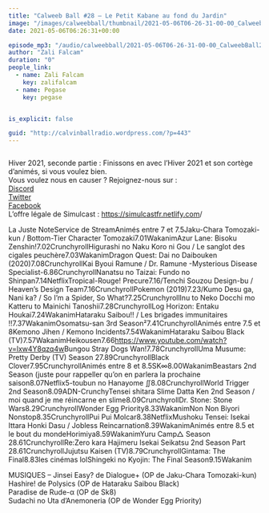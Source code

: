 ```yaml
---
title: "Calweeb Ball #28 – Le Petit Kabane au fond du Jardin"
image: "/images/calweebball/thumbnail/2021-05-06T06-26-31-00-00_CalweebBall28LePetitKabaneaufondduJardin.jpg"
date: 2021-05-06T06:26:31+00:00

episode_mp3: "/audio/calweebball/2021-05-06T06-26-31-00-00_CalweebBall28LePetitKabaneaufondduJardin.mp3"
author: "Zali Falcam"
duration: "0"
people_link: 
  - name: Zali Falcam
    key: zalifalcam
  - name: Pegase
    key: pegase


is_explicit: false

guid: "http://calvinballradio.wordpress.com/?p=443"
---
```


<PodcastHeader/>

<!-- ECRIRE LA DESCRIPTION DE L'EPISODE SOUS CETTE LIGNE -->

<img src="/resources/calweebball/2021-05-06T06-26-31-00-00_CalweebBall28LePetitKabaneaufondduJardin/c28.jpg" alt="">



 
<a href="" rel="nofollow"></a>
 



<p>Hiver 2021, seconde partie : Finissons en avec l’Hiver 2021 et son cortège d’animés, si vous voulez bien.<br>Vous voulez nous en causer ? Rejoignez-nous sur :<br><a href="http://discordapp.com/invite/4RnA9v7" rel="nofollow">Discord</a><br><a href="https://twitter.com/Calvinball_FM?lang=fr" rel="nofollow">Twitter</a><br><a href="https://www.facebook.com/CalvinballRadio/?ref=bookmarks" rel="nofollow">Facebook</a>  <br>L’offre légale de Simulcast : <a href="https://simulcastfr.netlify.com/" rel="nofollow">https://simulcastfr.netlify.com</a>/  </p>



<tr><td></td><td>La Juste Note</td><td>Service de Stream</td></tr><tr><td></td><td></td><td></td></tr><tr><td></td><td></td><td></td></tr><tr><td>Animés entre 7 et 7.5</td><td></td><td></td></tr><tr><td>Jaku-Chara Tomozaki-kun / Bottom-Tier Character Tomozaki</td><td>7.01</td><td>Wakanim</td></tr><tr><td>Azur Lane: Bisoku Zenshin!</td><td>7.02</td><td>Crunchyroll</td></tr><tr><td>Higurashi no Naku Koro ni Gou / Le sanglot des cigales peuchère</td><td>7.03</td><td>Wakanim</td></tr><tr><td>Dragon Quest: Dai no Daibouken (2020)</td><td>7.08</td><td>Crunchyroll</td></tr><tr><td>Kai Byoui Ramune / Dr. Ramune -Mysterious Disease Specialist-</td><td>6.86</td><td>Crunchyroll</td></tr><tr><td>Nanatsu no Taizai: Fundo no Shinpan</td><td>7.14</td><td>Netflix</td></tr><tr><td>Tropical-Rouge! Precure</td><td>7.16</td><td>/</td></tr><tr><td>Tenchi Souzou Design-bu / Heaven’s Design Team</td><td>7.16</td><td>Crunchyroll</td></tr><tr><td>Pokemon (2019)</td><td>7.23</td><td>/</td></tr><tr><td>Kumo Desu ga, Nani ka? / So I’m a Spider, So What?</td><td>7.25</td><td>Crunchyroll</td></tr><tr><td>Inu to Neko Docchi mo Katteru to Mainichi Tanoshii</td><td>7.28</td><td>Crunchyroll</td></tr><tr><td>Log Horizon: Entaku Houkai</td><td>7.24</td><td>Wakanim</td></tr><tr><td>Hataraku Saibou!! / Les brigades immunitaires !!</td><td>7.37</td><td>Wakanim</td></tr><tr><td>Osomatsu-san 3rd Season²</td><td>7.41</td><td>Crunchyroll</td></tr><tr><td></td><td></td><td></td></tr><tr><td></td><td></td><td></td></tr><tr><td>Animés entre 7.5 et 8</td><td></td><td></td></tr><tr><td>Kemono Jihen / Kemono Incidents</td><td>7.54</td><td>Wakanim</td></tr><tr><td>Hataraku Saibou Black (TV)</td><td>7.57</td><td>Wakanim</td></tr><tr><td>Heikousen</td><td>7.66</td><td><a href="https://www.youtube.com/watch?v=lxw4Y8qzq4w" rel="nofollow">https://www.youtube.com/watch?v=lxw4Y8qzq4w</a></td></tr><tr><td>Bungou Stray Dogs Wan!</td><td>7.78</td><td>Crunchyroll</td></tr><tr><td>Uma Musume: Pretty Derby (TV) Season 2</td><td>7.89</td><td>Crunchyroll</td></tr><tr><td>Black Clover</td><td>7.95</td><td>Crunchyroll</td></tr><tr><td></td><td></td><td></td></tr><tr><td></td><td></td><td></td></tr><tr><td>Animés entre 8 et 8.5</td><td></td><td></td></tr><tr><td>SK∞</td><td>8.00</td><td>Wakanim</td></tr><tr><td>Beastars 2nd Season (juste pour rappeller qu’on en parlera la prochaine saison</td><td>8.07</td><td>Netflix</td></tr><tr><td>5-toubun no Hanayome ∬</td><td>8.08</td><td>Crunchyroll</td></tr><tr><td>World Trigger 2nd Season</td><td>8.09</td><td>ADN-Crunchy</td></tr><tr><td>Tensei shitara Slime Datta Ken 2nd Season / moi quand je me réincarne en slime</td><td>8.09</td><td>Crunchyroll</td></tr><tr><td>Dr. Stone: Stone Wars</td><td>8.29</td><td>Crunchyroll</td></tr><tr><td>Wonder Egg Priority</td><td>8.33</td><td>Wakanim</td></tr><tr><td>Non Non Biyori Nonstop</td><td>8.35</td><td>Crunchyroll</td></tr><tr><td>Pui Pui Molcar</td><td>8.38</td><td>Netflix</td></tr><tr><td>Mushoku Tensei: Isekai Ittara Honki Dasu / Jobless Reincarnation</td><td>8.39</td><td>Wakanim</td></tr><tr><td></td><td></td><td></td></tr><tr><td>Animés entre 8.5 et le bout du monde</td><td></td><td></td></tr><tr><td>Horimiya</td><td>8.59</td><td>Wakanim</td></tr><tr><td>Yuru Camp△ Season 2</td><td>8.61</td><td>Crunchyroll</td></tr><tr><td>Re:Zero kara Hajimeru Isekai Seikatsu 2nd Season Part 2</td><td>8.61</td><td>Crunchyroll</td></tr><tr><td>Jujutsu Kaisen (TV)</td><td>8.79</td><td>Crunchyroll</td></tr><tr><td>Gintama: The Final</td><td>8.83</td><td>les cinémas lol</td></tr><tr><td>Shingeki no Kyojin: The Final Season</td><td>9.15</td><td>Wakanim</td></tr><tr><td></td><td></td><td></td></tr><tr><td></td><td></td><td></td></tr>



<p>MUSIQUES – Jinsei Easy? de Dialogue+ (OP de Jaku-Chara Tomozaki-kun)<br>Hashire! de Polysics (OP de Hataraku Saibou Black)<br>Paradise de Rude-α (OP de Sk8)<br>Sudachi no Uta d’Anemoneria (OP de Wonder Egg Priority)<br></p>


